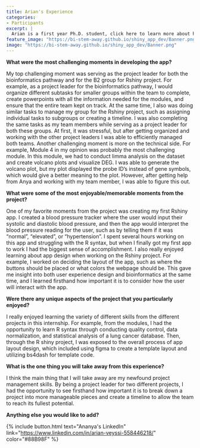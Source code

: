 ```yaml
---
title: Arian's Experience
categories:
- Participants
excerpt: |
  Arian is a first year Ph.D. student, click here to learn more about his experience as a participant in this project.|
feature_image: "https://bi-stem-away.github.io/shiny_app_dev/Banner.png"
image: "https://bi-stem-away.github.io/shiny_app_dev/Banner.png"
---
```


**What were the most challenging moments in developing the app?**

My top challenging moment was serving as the project leader for both the bioinformatics pathway and for the B2 group for Rshiny project. For example, as a project leader for the bioinformatics pathway, I would organize different subtasks for smaller groups within the team to complete, create powerpoints with all the information needed for the modules, and ensure that the entire team kept on track. At the same time, I also was doing similar tasks to manage my group for the Rshiny project, such as assigning individual tasks to subgroups or creating a timeline. I was also completing the same tasks as my team members while serving as a project leader for both these groups. At first, it was stressful, but after getting organized and working with the other project leaders I was able to efficiently managed both teams.
Another challenging moment is more on the technical side. For example, Module 4 in my opinion was probably the most challenging module. In this module, we had to conduct limma analysis on the dataset and create volcano plots and visualize DEG. I was able to generate the volcano plot, but my plot displayed the probe ID’s instead of gene symbols, which would give a better meaning to the plot. However, after getting help from Anya and working with my team member, I was able to figure this out.

**What were some of the most enjoyable/memorable moments from the project?**

One of my favorite moments from the project was creating my first Rshiny app. I created a blood pressure tracker where the user would input their systolic and diastolic blood pressure, and then the app would interpret the blood pressure reading for the user, such as by telling them if it was “normal”, “elevated”, or “hypertension”. I spent several hours working on this app and struggling with the R syntax, but when I finally got my first app to work I had the biggest sense of accomplishment.
I also really enjoyed learning about app design when working on the Rshiny project. For example, I worked on deciding the layout of the app, such as where the buttons should be placed or what colors the webpage should be. This gave me insight into both user experience design and bioinformatics at the same time, and I learned firsthand how important it is to consider how the user will interact with the app.

**Were there any unique aspects of the project that you particularly enjoyed?**

I really enjoyed learning the variety of different skills from the different projects in this internship. For example, from the modules, I had the opportunity to learn R syntax through conducting quality control, data normalization, and statistical analysis of a lung cancer database. Then, through the R shiny project, I was exposed to the overall process of app layout design, which included using figma to create a template layout and utilizing bs4dash for template code.

**What is the one thing you will take away from this experience?**

I think the main thing that I will take away are my newfound project management skills. By being a project leader for two different projects, I had the opportunity to see firsthand how important it is to break down a project into more manageable pieces and create a timeline to allow the team to reach its fullest potential.

**Anything else you would like to add?**


{% include button.html text="Ananya's LinkedIn" link="https://www.linkedin.com/in/arian-veyssi-558446218/" color="#88B98F" %}
